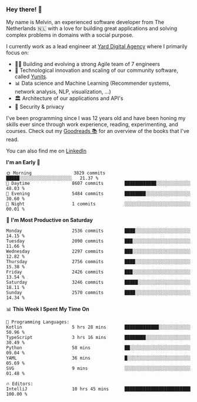 ### Hey there! 👋

My name is Melvin, an experienced software developer from The Netherlands 🇳🇱 with a love for building great applications and solving complex problems in domains with a social purpose. 

I currently work as a lead engineer at [Yard Digital Agency](https://github.com/yardinternet) where I primarily focus on:

* 👏🏼 Building and evolving a strong Agile team of 7 engineers
* 🚀 Technological innovation and scaling of our community software, called [Yunits](https://www.yunits.com/).
* 📊 Data science and Machine Learning (Recommender systems, network analysis, NLP, visualization, ...)
* 🏛 Architecture of our applications and API's
* 🔐 Security & privacy

I've been programming since I was 12 years old and have been honing my skills ever since through work experience, reading, experimenting, and courses.
Check out my [Goodreads 📚](https://goodreads.com/melvinkoopmans) for an overview of the books that I've read. 

You can also find me on [LinkedIn](https://www.linkedin.com/in/melvinkoopmans)

<!--START_SECTION:waka-->
**I'm an Early 🐤** 

```text
🌞 Morning                3829 commits        █████░░░░░░░░░░░░░░░░░░░░   21.37 % 
🌆 Daytime                8607 commits        ████████████░░░░░░░░░░░░░   48.03 % 
🌃 Evening                5484 commits        ████████░░░░░░░░░░░░░░░░░   30.60 % 
🌙 Night                  1 commits           ░░░░░░░░░░░░░░░░░░░░░░░░░   00.01 % 
```
📅 **I'm Most Productive on Saturday** 

```text
Monday                   2536 commits        ████░░░░░░░░░░░░░░░░░░░░░   14.15 % 
Tuesday                  2090 commits        ███░░░░░░░░░░░░░░░░░░░░░░   11.66 % 
Wednesday                2297 commits        ███░░░░░░░░░░░░░░░░░░░░░░   12.82 % 
Thursday                 2756 commits        ████░░░░░░░░░░░░░░░░░░░░░   15.38 % 
Friday                   2426 commits        ███░░░░░░░░░░░░░░░░░░░░░░   13.54 % 
Saturday                 3246 commits        █████░░░░░░░░░░░░░░░░░░░░   18.11 % 
Sunday                   2570 commits        ████░░░░░░░░░░░░░░░░░░░░░   14.34 % 
```


📊 **This Week I Spent My Time On** 

```text
💬 Programming Languages: 
Kotlin                   5 hrs 28 mins       █████████████░░░░░░░░░░░░   50.96 % 
TypeScript               3 hrs 16 mins       ████████░░░░░░░░░░░░░░░░░   30.49 % 
Python                   58 mins             ██░░░░░░░░░░░░░░░░░░░░░░░   09.04 % 
YAML                     36 mins             █░░░░░░░░░░░░░░░░░░░░░░░░   05.69 % 
SVG                      9 mins              ░░░░░░░░░░░░░░░░░░░░░░░░░   01.48 % 

🔥 Editors: 
IntelliJ                 10 hrs 45 mins      █████████████████████████   100.00 % 
```


<!--END_SECTION:waka-->
